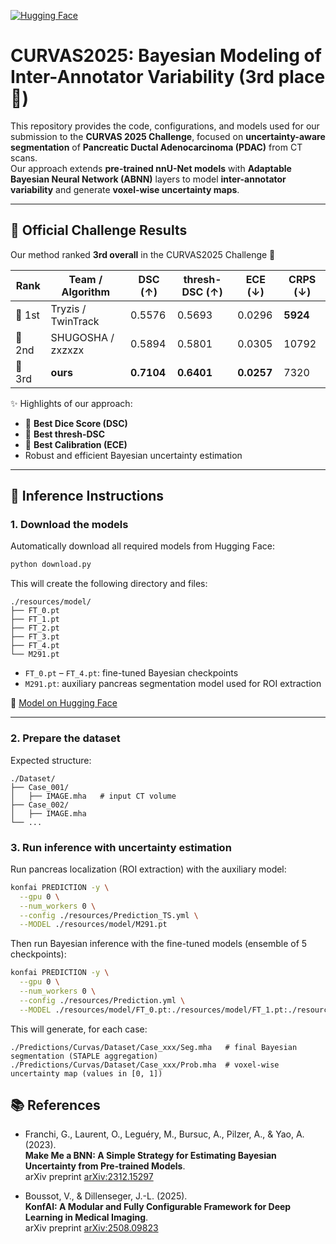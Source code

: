 [![Hugging Face](https://img.shields.io/badge/🤗%20Hugging%20Face-CURVASPDACVI-blue)](https://huggingface.co/VBoussot/CurvasPDACVI)

# CURVAS2025: Bayesian Modeling of Inter-Annotator Variability (3rd place 🏅)

This repository provides the code, configurations, and models used for our submission to the **CURVAS 2025 Challenge**, focused on **uncertainty-aware segmentation** of **Pancreatic Ductal Adenocarcinoma (PDAC)** from CT scans.  
Our approach extends **pre-trained nnU-Net models** with **Adaptable Bayesian Neural Network (ABNN)** layers to model **inter-annotator variability** and generate **voxel-wise uncertainty maps**.

---

## 🏁 Official Challenge Results

Our method ranked **3rd overall** in the CURVAS2025 Challenge 🏅

| Rank | Team / Algorithm             | DSC (↑) | thresh-DSC (↑) | ECE (↓) | CRPS (↓) |
|------|------------------------------|---------|----------------|---------|----------|
| 🥇 1st | Tryzis / TwinTrack   | 0.5576  | 0.5693         | 0.0296  | **5924** |
| 🥈 2nd | SHUGOSHA / zxzxzx   | 0.5894  | 0.5801         | 0.0305  | 10792    |
| 🥉 3rd | **ours** | **0.7104** | **0.6401** | **0.0257** | 7320     |

✨ Highlights of our approach:
- 🥇 **Best Dice Score (DSC)**
- 🥇 **Best thresh-DSC**
- 🥇 **Best Calibration (ECE)**
- Robust and efficient Bayesian uncertainty estimation

---

## 🚀 Inference Instructions

### 1. Download the models

Automatically download all required models from Hugging Face:

```bash
python download.py
```

This will create the following directory and files:

```
./resources/model/
├── FT_0.pt
├── FT_1.pt
├── FT_2.pt
├── FT_3.pt
├── FT_4.pt
└── M291.pt
```

- `FT_0.pt` – `FT_4.pt`: fine-tuned Bayesian checkpoints  
- `M291.pt`: auxiliary pancreas segmentation model used for ROI extraction  

🔗 [Model on Hugging Face](https://huggingface.co/VBoussot/Curvas2025)

---

### 2. Prepare the dataset

Expected structure:

```
./Dataset/
├── Case_001/
│   ├── IMAGE.mha   # input CT volume
├── Case_002/
│   ├── IMAGE.mha
└── ...
```

### 3. Run inference with uncertainty estimation

Run pancreas localization (ROI extraction) with the auxiliary model:

```bash
konfai PREDICTION -y \
  --gpu 0 \
  --num_workers 0 \
  --config ./resources/Prediction_TS.yml \
  --MODEL ./resources/model/M291.pt
```

Then run Bayesian inference with the fine-tuned models (ensemble of 5 checkpoints):

```bash
konfai PREDICTION -y \
  --gpu 0 \
  --num_workers 0 \
  --config ./resources/Prediction.yml \
  --MODEL ./resources/model/FT_0.pt:./resources/model/FT_1.pt:./resources/model/FT_2.pt:./resources/model/FT_3.pt:./resources/model/FT_4.pt
```

This will generate, for each case:

```
./Predictions/Curvas/Dataset/Case_xxx/Seg.mha   # final Bayesian segmentation (STAPLE aggregation)
./Predictions/Curvas/Dataset/Case_xxx/Prob.mha  # voxel-wise uncertainty map (values in [0, 1])
```

## 📚 References

- Franchi, G., Laurent, O., Leguéry, M., Bursuc, A., Pilzer, A., & Yao, A. (2023).  
  **Make Me a BNN: A Simple Strategy for Estimating Bayesian Uncertainty from Pre-trained Models**.  
  arXiv preprint [arXiv:2312.15297](https://arxiv.org/abs/2312.15297)

- Boussot, V., & Dillenseger, J.-L. (2025).  
  **KonfAI: A Modular and Fully Configurable Framework for Deep Learning in Medical Imaging**.  
  arXiv preprint [arXiv:2508.09823](https://arxiv.org/abs/2508.09823)
